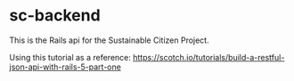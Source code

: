 # sc-backend

This is the Rails api for the Sustainable Citizen Project. 

Using this tutorial as a reference: https://scotch.io/tutorials/build-a-restful-json-api-with-rails-5-part-one 
